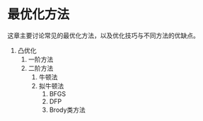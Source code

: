 # 最优化方法

这章主要讨论常见的最优化方法，以及优化技巧与不同方法的优缺点。

1. 凸优化
   1. 一阶方法
   2. 二阶方法
      1. 牛顿法
      2. 拟牛顿法
         1. BFGS
         2. DFP
         3. Brody类方法



